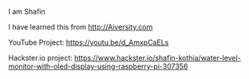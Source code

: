 I am Shafin 

I have learned this from http://Aiversity.com

YouTube Project: https://youtu.be/d_AmxpCaELs

Hackster.io project: https://www.hackster.io/shafin-kothia/water-level-monitor-with-oled-display-using-raspberry-pi-307356
